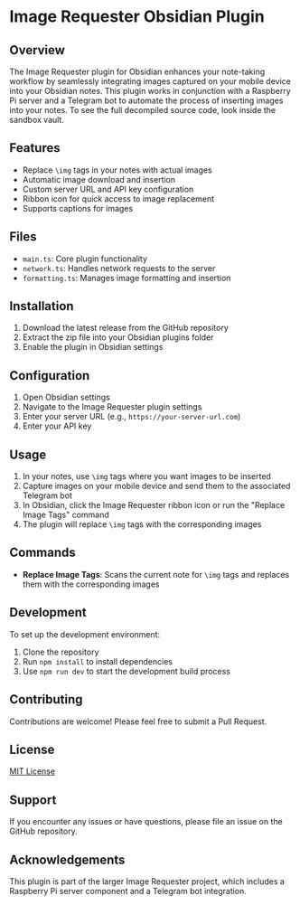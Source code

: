# Image Requester Obsidian Plugin

## Overview

The Image Requester plugin for Obsidian enhances your note-taking workflow by seamlessly integrating images captured on your mobile device into your Obsidian notes. This plugin works in conjunction with a Raspberry Pi server and a Telegram bot to automate the process of inserting images into your notes. To see the full decompiled source code, look inside the sandbox vault.

## Features

- Replace `\img` tags in your notes with actual images
- Automatic image download and insertion
- Custom server URL and API key configuration
- Ribbon icon for quick access to image replacement
- Supports captions for images

## Files

- `main.ts`: Core plugin functionality
- `network.ts`: Handles network requests to the server
- `formatting.ts`: Manages image formatting and insertion

## Installation

1. Download the latest release from the GitHub repository
2. Extract the zip file into your Obsidian plugins folder
3. Enable the plugin in Obsidian settings

## Configuration

1. Open Obsidian settings
2. Navigate to the Image Requester plugin settings
3. Enter your server URL (e.g., `https://your-server-url.com`)
4. Enter your API key

## Usage

1. In your notes, use `\img` tags where you want images to be inserted
2. Capture images on your mobile device and send them to the associated Telegram bot
3. In Obsidian, click the Image Requester ribbon icon or run the "Replace Image Tags" command
4. The plugin will replace `\img` tags with the corresponding images

## Commands

- **Replace Image Tags**: Scans the current note for `\img` tags and replaces them with the corresponding images

## Development

To set up the development environment:

1. Clone the repository
2.  Run `npm install` to install dependencies
3. Use `npm run dev` to start the development build process

## Contributing

Contributions are welcome! Please feel free to submit a Pull Request.

## License

[MIT License](LICENSE)

## Support

If you encounter any issues or have questions, please file an issue on the GitHub repository.

## Acknowledgements

This plugin is part of the larger Image Requester project, which includes a Raspberry Pi server component and a Telegram bot integration.

